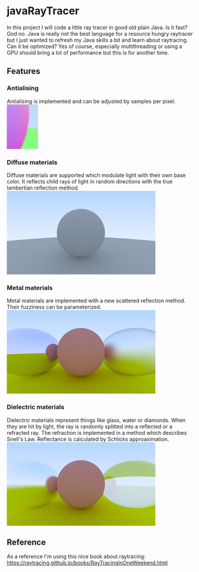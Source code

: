 # javaRayTracer

In this project I will code a little ray tracer in good old plain Java. Is it fast? God no. Java is really not the best language for a resource hungry raytracer but I just wanted to refresh my Java skills a bit and learn about raytracing. Can it be optimized? Yes of course, especially multithreading or using a GPU should bring a lot of performance but this is for another time. 

## Features
### Antialising
Antialising is implemented and can be adjusted by samples per pixel.\
![Antialising!](docs/antialising.png)

### Diffuse materials
Diffuse materials are supported which modulate light with their own base color. It reflects child rays of light in random directions with the true lambertian reflection method.\
![Diffuse Material!](docs/diffusemat.png)

### Metal materials
Metal materials are implemented with a new scattered reflection method. Their fuzziness can be parameterized.\
 ![Metal Material!](docs/metalmat.png)
 
### Dielectric materials
Dielectric materials represent things like glass, water or diamonds. When they are hit by light, the ray is randomly splitted into a reflected or a refracted ray. The refraction is implemented in a method which describes Snell's Law. Reflectance is calculated by Schlicks approaximation.\
![Dielectric Material!](docs/glassmat.png)
 
## Reference
As a reference I'm using this nice book about raytracing: https://raytracing.github.io/books/RayTracingInOneWeekend.html
